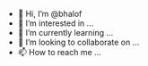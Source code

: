 - 👋 Hi, I’m @bhalof
- 👀 I’m interested in ...
- 🌱 I’m currently learning ...
- 💞️ I’m looking to collaborate on ...
- 📫 How to reach me ...

<!---
bhalof/bhalof is a ✨ special ✨ repository because its `README.md` (this file) appears on your GitHub profile.
You can click the Preview link to take a look at your changes.
--->
